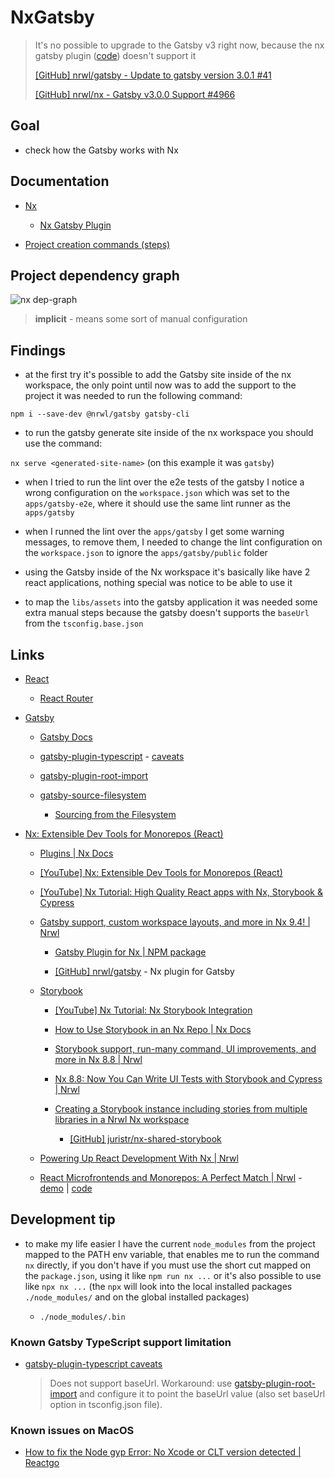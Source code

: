 # NxGatsby

> It's no possible to upgrade to the Gatsby v3 right now, because the
> nx gatsby plugin ([code](https://github.com/nrwl/gatsby)) doesn't support it
>
> [[GitHub] nrwl/gatsby - Update to gatsby version 3.0.1 #41](https://github.com/nrwl/gatsby/issues/41)
>
> [[GitHub] nrwl/nx - Gatsby v3.0.0 Support #4966](https://github.com/nrwl/nx/issues/4966)

## Goal

- check how the Gatsby works with Nx

## Documentation

- [Nx](docs/nx.md)

  - [Nx Gatsby Plugin](docs/nx-gatsby-plugin.md)

- [Project creation commands (steps)](docs/project-creation-commands.md)

## Project dependency graph

![nx dep-graph](docs/assets/nx-dep-graph.png)

> **implicit** - means some sort of manual configuration

## Findings

- at the first try it's possible to add the Gatsby site inside of the nx workspace, the only point until now was to add the support to the project it was needed to run the following command:

`npm i --save-dev @nrwl/gatsby gatsby-cli`

- to run the gatsby generate site inside of the nx workspace you should use the command:

`nx serve <generated-site-name>` (on this example it was `gatsby`)

- when I tried to run the lint over the e2e tests of the gatsby I notice a wrong configuration on the `workspace.json` which was set to the `apps/gatsby-e2e`, where it should use the same lint runner as the `apps/gatsby`

- when I runned the lint over the `apps/gatsby` I get some warning messages, to remove them, I needed to change the lint configuration on the `workspace.json` to ignore the `apps/gatsby/public` folder

- using the Gatsby inside of the Nx workspace it's basically like have 2 react applications, nothing special was notice to be able to use it

- to map the `libs/assets` into the gatsby application it was needed some extra manual steps because the gatsby doesn't supports the `baseUrl` from the `tsconfig.base.json`

## Links

- [React](https://reactjs.org/)

  - [React Router](https://reactrouter.com/)

- [Gatsby](https://www.gatsbyjs.org/)

  - [Gatsby Docs](https://www.gatsbyjs.org/docs/)

  - [gatsby-plugin-typescript](https://www.gatsbyjs.org/packages/gatsby-plugin-typescript/) - [caveats](https://www.gatsbyjs.org/packages/gatsby-plugin-typescript/?=#caveats)

  - [gatsby-plugin-root-import](https://www.gatsbyjs.org/packages/gatsby-plugin-root-import/)

  - [gatsby-source-filesystem](https://www.gatsbyjs.org/packages/gatsby-source-filesystem/)

    - [Sourcing from the Filesystem](https://www.gatsbyjs.org/docs/sourcing-from-the-filesystem/)

- [Nx: Extensible Dev Tools for Monorepos (React)](https://nx.dev/react)

  - [Plugins | Nx Docs](https://nx.dev/react/plugins/overview)

  - [[YouTube] Nx: Extensible Dev Tools for Monorepos (React)](https://www.youtube.com/watch?v=E188J7E_MDU)

  - [[YouTube] Nx Tutorial: High Quality React apps with Nx, Storybook & Cypress](https://www.youtube.com/watch?v=mfJBLhjYMdo)

  - [Gatsby support, custom workspace layouts, and more in Nx 9.4! | Nrwl](https://blog.nrwl.io/gatsby-support-custom-workspace-layouts-and-more-in-nx-9-4-497ae105bf4)

    - [Gatsby Plugin for Nx | NPM package](https://www.npmjs.com/package/@nrwl/gatsby)

    - [[GitHub] nrwl/gatsby](https://github.com/nrwl/gatsby) - Nx plugin for Gatsby

  - [Storybook](https://storybook.js.org/)

    - [[YouTube] Nx Tutorial: Nx Storybook Integration](https://www.youtube.com/watch?v=sFpqyjT7u4s)

    - [How to Use Storybook in an Nx Repo | Nx Docs](https://nx.dev/react/plugins/storybook/overview)

    - [Storybook support, run-many command, UI improvements, and more in Nx 8.8 | Nrwl](https://blog.nrwl.io/storybook-support-run-many-command-ui-improvements-and-more-in-nx-8-8-90575cb5dda4)

    - [Nx 8.8: Now You Can Write UI Tests with Storybook and Cypress | Nrwl](https://blog.nrwl.io/ui-testing-with-storybook-and-nx-4b86975224c)

    - [Creating a Storybook instance including stories from multiple libraries in a Nrwl Nx workspace](https://medium.com/front-end-weekly/creating-a-storybook-instance-including-stories-from-multiple-libraries-in-a-nrwl-nx-workspace-89009a2bddf7)

      - [[GitHub] juristr/nx-shared-storybook](https://github.com/juristr/nx-shared-storybook)

  - [Powering Up React Development With Nx | Nrwl](https://blog.nrwl.io/powering-up-react-development-with-nx-cf0a9385dbec)

  - [React Microfrontends and Monorepos: A Perfect Match | Nrwl](https://blog.nrwl.io/monorepos-and-react-microfrontends-a-perfect-match-d49dca64489a) - [demo](https://nrwl-nx-examples-cart.netlify.com/cart) | [code](https://github.com/nrwl/nx-examples)

## Development tip

- to make my life easier I have the current `node_modules` from the project mapped to the PATH env variable, that enables me to run the command `nx` directly, if you don't have if you must use the short cut mapped on the `package.json`, using it like `npm run nx ...` or it's also possible to use like `npx nx ...` (the `npx` will look into the local installed packages `./node_modules/` and on the global installed packages)

  - `./node_modules/.bin`

### Known Gatsby TypeScript support limitation

- [gatsby-plugin-typescript caveats](https://www.gatsbyjs.org/packages/gatsby-plugin-typescript/?=#caveats)

  > Does not support baseUrl. Workaround: use [gatsby-plugin-root-import](https://www.gatsbyjs.org/packages/gatsby-plugin-root-import/) and configure it to point the baseUrl value (also set baseUrl option in tsconfig.json file).

### Known issues on MacOS

- [How to fix the Node gyp Error: No Xcode or CLT version detected | Reactgo](https://reactgo.com/gyp-xcode-or-clt-version-detected/)
